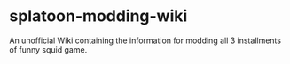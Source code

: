 # splatoon-modding-wiki
An unofficial Wiki containing the information for modding all 3 installments of funny squid game.
